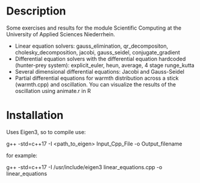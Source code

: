 # Description  
  
Some exercises and results for the module Scientific Computing at the 
University of Applied Sciences Niederrhein. 

- Linear equation solvers: gauss_elimination, qr_decompositon, cholesky_decomposition, jacobi, gauss_seidel, conjugate_gradient  
- Differential equation solvers with the differential equation hardcoded (hunter-prey system): explicit_euler, heun, average, 4 stage runge_kutta  
- Several dimensional differential equations: Jacobi and Gauss-Seidel  
- Partial differential equations for warmth distribution across a stick (warmth.cpp) and oscillation. You can visualize the results of the oscillation using animate.r in R  


# Installation  
  
Uses Eigen3, so to compile use:

g++ -std=c++17 -I <path_to_eigen> Input_Cpp_File -o Output_filename

for example:

g++ -std=c++17 -I /usr/include/eigen3 linear_equations.cpp -o linear_equations


